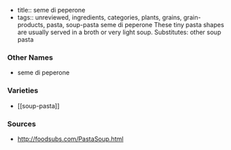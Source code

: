 - title:: seme di peperone
- tags:: unreviewed, ingredients, categories, plants, grains, grain-products, pasta, soup-pasta
seme di peperone These tiny pasta shapes are usually served in a broth or very light soup. Substitutes: other soup pasta

### Other Names

* seme di peperone

### Varieties

* [[soup-pasta]]

### Sources
* http://foodsubs.com/PastaSoup.html
